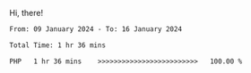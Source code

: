 Hi, there! 

<!--START_SECTION:waka-->

```txt
From: 09 January 2024 - To: 16 January 2024

Total Time: 1 hr 36 mins

PHP   1 hr 36 mins    >>>>>>>>>>>>>>>>>>>>>>>>>   100.00 %
```

<!--END_SECTION:waka-->
